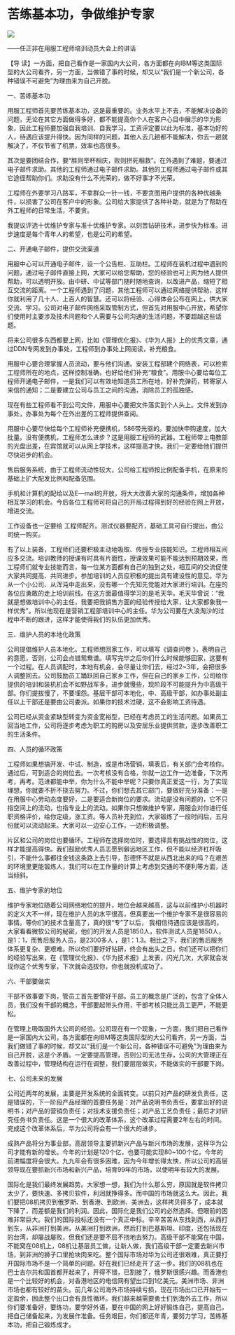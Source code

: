 # 苦练基本功，争做维护专家
<img class="pv" src="https://api.visitor.plantree.me/visitor-badge/pv?namespace=plantree.me&key=renzhengfei-speeches/苦练基本功争做维护专家.md">


——任正非在用服工程师培训动员大会上的讲话



【导  读】一方面，把自己看作是一家国内大公司，各方面都在向IBM等这类国际型的大公司看齐，另一方面，当做错了事的时候，却又以“我们是一个新公司，各种错误不可避免”为理由来为自己开脱。



一、苦练基本功

用服工程师首先要苦练基本功，这是最重要的。业务水平上不去，不能解决设备的问题，无论在其它方面做得多好，都不能提高你个人在客户心目中展示的华为形象，因此工程师要加强自我培训、自我学习。工资评定要以此为标准，基本功好的人，待遇应该提升得快。因为同样的问题，其他人去几趟都不能解决，你去一趟就解决了，不仅节省了机票，效率也高很多。

其次是要团结合作，要“胜则举杯相庆，败则拼死相救”。在外遇到了难题，要通过电子邮件求助。其他的工程师通过电子邮件求助。其他的工程师通过电子邮件或其它途径帮助你们。求助没有什么不光荣的，做不好事才不光荣。

工程师在外要学习八路军，不拿群众一针一钱，不要贪图用户提供的各种优越条件，以损害了公司在客户中的形象。公司给大家提供了各种补助，就是为了帮助在外工程师的日常生活，不要贪。

我提议评选十优维护专家与准十优维护专家。以刻苦钻研技术，进步快为标准。进步速度是每个青年人的希望，也是公司的希望。

二、开通电子邮件，提供交流渠道

用服中心可以开通电子邮件，设一个公告栏、互助栏。工程师在装机过程中遇到的问题，通过电子邮件直接上网，大家可以给您帮助，您的经验也可上网为他人提供帮助，可以透明开放。由中研、中试等部门随时随地查询，以改进产品，缩短了相互交流的距离。一个工程师遇到了问题，其他工程师可以通过网络提供帮助，这样你就利用了几十人、上百人的智慧。还可以将经验、心得体会公布在网上，供大家交流、学习。公司对电子邮件网络采取管制方式，但首先对用服中心开放，希望你们使用时主要涉及技术问题和个人需要与公司沟通的生活问题，不要超越这些话题。

将来公司很多东西都要上网，比如《管理优化报》、《华为人报》上的优秀文章，通过DDN专网发到办事处，工程师到办事处上网阅读，补充粮食。

用服中心要合理掌握人员流动，要与他们沟通。安装工程部建个网络表，可以检索工程师所在的地点，这样控制准确，也好给他们补充“粮食”。用服中心要给每位工程师开通电子邮件，一是我们可以有效地知道员工所在地，好补充弹药，转寄家人来信的通知；二是要建立公司与员工之间的沟通，消除员工的孤独感。

现在有些工程师看不到公司文件，用服中心要把文件落实到个人头上。文件发到办事处，办事处为每个在外出差的工程师提供查阅。

用服中心要尽快给每个工程师补充便携机，586带光驱的。要加快申购速度，加大批量。没有便携机，工程师怎么进步？这是用服工程师的武器。工程师带上电教部的光盘出差，在宾馆就可以从网上学技术，这样提高才快。我们一定要给他们提供尽快进步的机会。

售后服务系统，由于工程师流动性较大，公司给工程师按比例配备手机，在原来的基础上扩大配发比例和配备范围。

手机和计算机的配给以及E—mail的开放，将大大改善大家的沟通条件，增加各种相互学习的机会。今后各位工程师可将自己的开局过程得到好的经验在网上开放，增进交流。

工作设备也一定要给 工程师配齐。测试仪器要配齐，基础工具可自行提出，由公司统一购买。

有了以上装备，工程师们还要积极主动地吸取、传授专业技能知识。工程师相互间应多交流。培训教师的授课有时具有片面性，授课效果可能不能达到预期效果，而工程师们就专业技能而言，每一位某方面都有自己的独到之处，相互间的交流促使大家共同提高、共同进步。参加培训的人员应积极的提出具有建设性的意见。华为从一个小公司、从浑沌中走出来，没有哪一个先知先觉能对大家进行培训。在座的各位应勇敢的走上培训前线。在这方面最值得学习的是毛天华。毛天华曾说：“我就是想做培训中心的主任，我要把我销售方面的经验传授给大家，让大家都象我一样优秀”。所以他现在是营销工程部培训中心的主任。华为公司要在大浪淘沙的过程中不断的跟进，这样才能使得我们的队伍更加优秀。

三、维护人员的本地化政策

公司提倡维护人员本地化。工程师想回家工作，可以填写《调查问卷 》，表明自己的意愿，否则，公司会点错鸳鸯谱。填写完毕之后你们什么时候能够回家，这要有一个过程。在人员调配时，本地有机会，会尽量让你们去，经过2~3年，会把很多人调整回去。公司鼓励员工踊跃回自己家乡工作，但在自己的家乡工作，公司给你提供的培训和装机机会不如野战军多，进步就慢些，现阶段不可能提升为中高级干部。你们提拔慢了，不要埋怨。基层干部可本地化，中、高级干部，如办事处副主任以上干部还是要由公司委派。如果你的技术过硬，这不会影响工资待遇。

公司已经从资金紧缺型转变为资金宽裕型，已经在考虑员工的生活问题。如果员工回当地工作，公司将逐步考虑为职工的购房以及安居乐业提供贷款，逐步改善职工的生活条件。

四、人员的循环政策

工程师如果想搞开发、中试、制造，或是市场营销，填表后，有关部门会考核你。通过后，可到适合的岗位去。一次考核没有合格，你就一边工作一边准备，下次再考，再考。范进都能中举，你为什么不能中举呢？只要你真正爱这一行，为了实现理想，你就要不折不挠去努力。不过，你们想去其它部门，要做好充分准备：一是在用服中心劳动态度要好，二是要适合新岗位的要求。流动是没有问题的，它不只指空间上的流动，也指专业上的流动。如果你只想做维护专家，用服会对你进行任职资格评价，给你定级，涨工资。等人员补充到位，大家锻炼了一段时间后，五月份就可以流动起来。大家可以一边安心工作，一边积极调整。

片区和公司的岗位也要循环。工程师在选择岗位时，要选择具有挑战性的岗位，这样才能提高得快。我们鼓励优秀人员志愿到僻远地区工作，但不能以经济杠杆吸引，不能什么事都往金钱这条路上去引导，彭德怀不就是从西北出来的吗？在艰苦的环境里更能锻炼人，我们可以在工作量的计算上考虑到交通的不便利等方面，适当倾斜。

五、维护专家的地位

维护专家地位随着公司网络地位的提升，地位会越来越高，这与以前维护小机器时的定义大不一样，现在维护人员的水平很高，但真要出一个维护专家不是很容易的事情。等你们的技术含量高了，真的很“专”了以后， 我相信待遇应该是很高的。大家看看微软公司的秘密，他们的开发人员是1850人，软件测试人员是1850人，是1：1，而售后服务人员，是2300多人 ，是1：1.3。相比之下，我们的售后服务体系更复杂、更艰难。所以你们要好好钻研，终会有出头之日。你们还可以把你们的经验写出来，在《管理优化报》、《华为技术报》上发表，闪光几次，大家就会发现你这个优秀专家，下次就会选拔你，你也就投机成功了。

六、干部要做实

干部不做事要下岗，管员工首先要管好干部。员工的概念是广泛的，包含了全体人员，我们没有干部的概念，干部要起带头作用，干部考核只能比员工更严，不能更松。

在管理上吸取国外大公司的经验。公司现在有一个现象，一方面，我们把自己看作是一家国内大公司，各方面都在向IBM等这类国际型的大公司看齐，另一方面，当我们做错了事的时候，却又以“我们是一个新公司，各种错误不可避免”为理由来为自己开脱，这是个矛盾。一定要提高管理，否则公司无法生存，公司的大管理正在改善过程中，管理结构在运行在调整，我们要层层做实，不能做实的干部要下岗。

七、公司未来的发展

公司近两年的发展，主要是开发系统的全面转变。以前只对产品的研发负责任，这是错误的，下一阶段产品经理的首要任务是：对产品说明书负责任，要拿出好的说明书；对产品的营销负责任；对技术支援负责任；对产品工艺负责任；最后才对研究任务书负责任。这是一个很大的改革体系，这个改革过程需要2年左右的时间。完成这个改革体系后，华为公司将会有一个很大的进步。

成熟产品将分为事业部，高层领导主要抓新兴产品与新兴市场的发展，这样华为公司才能有新的增长。今年的计划是120个亿，也要可能实现80~100个亿，今年的前进幅度将会很大。九九年会有很多困难，因为今年增长得太快，所以公司的高层领导现在要抓新兴市场和新兴产品，培育99年的市场，以使明年有较大的发展。

国际化是我们最终发展趋势。大家想一想，我们为什么那么穷，原因就是软件拷贝太少了，要快速、多拷贝软件，利润就挣得多。而中国的市场就这么大。因此，我们要把08机拷贝到俄罗斯、到香港、到欧洲、美洲去，这样拷贝得多了，成本就下降了，而差额是我们的利润。因此，国际化是我们公司的必然选择。但眼前的困难非常巨大。我们的国际投标还没有一个真正中标。辛辛苦苦从东找到西，从西打到东，从非洲打到美洲，从美洲打到欧洲，然后打到巴基斯坦、印度，还包括现在的台湾，却屡战屡败，但我们还是要不屈不挠地去努力。高级干部不能窝在中国，不能窝在08机上，08机让基层员工做，让新人做，我们高级干部一定要去新兴市场，到非洲的狮子口里抢块肉来吃。整个国际市场对华为公司还很艰难，真正要打开国际市场不是一个简单的问题。好在我们已经走开了这一步。我们的08机也在巴士吉尔共和国首都开起来了，开得不错，已割接了，俄罗斯很感兴趣。而香港也是一个比较好的机会，对香港地区的电信网有望出口到1亿美元。美洲市场、非洲市场也都有较好的苗头。前几年公司海外市场持续亏损，现在市场出口已开始有一定盈余，因此整个出口会有良性循环。我们越来越需要勇士们到海外去工作，所以你们要准备好，要练功，要学好外语，要在中国的网上好好锻炼自己，提高自己，把自己储备起来，为发展作准备。任务艰巨，你们都还年青，要努力学习，苦练基本功，把自己锻炼成才。
